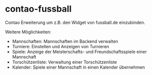 contao-fussball
===============

Contao Erweiterung um z.B. den Widget von fussball.de einzubinden.

Weitere Möglichkeiten:
+ Mannschaften: Mannschaften im Backend verwalten
+ Turniere: Einstellen und Anzeigen von Turnieren
+ Spiele: Anzeige der Meisterschafts- und Freundschaftsspiele einer Mannschaft
+ Torschützenliste: Verwaltung einer Torschützenliste
+ Kalender: Spiele einer Mannschaft in einen Kalender übernehmen
